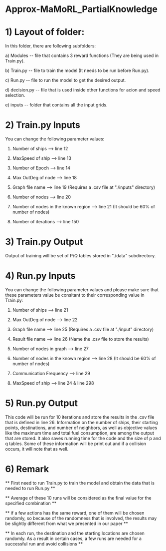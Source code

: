 # Approx-MaMoRL_PartialKnowledge


# 1) Layout of folder:

In this folder, there are following subfolders:


a) Modules -- file that contains 3 reward functions (They are being used in Train.py).

b) Train.py -- file to train the model (It needs to be run before Run.py).

c) Run.py -- file to run the model to get the desired output.

d) decision.py -- file that is used inside other functions for acion and speed selection.

e) inputs -- folder that contains all the input grids.


# 2) Train.py Inputs

You can change the following parameter values:

1) Number of ships --> line 12

2) MaxSpeed of ship --> line 13

3) Number of Epoch --> line 14

4) Max OutDeg of node --> line 18

5) Graph file name --> line 19 (Requires a .csv file at "./inputs" directory)

6) Number of nodes --> line 20

7) Number of nodes in the known region --> line 21 (It should be 60% of number of nodes)

8) Number of iterations --> line 150


# 3) Train.py Output

Output of training will be set of P/Q tables stored in "./data" subdirectory.

# 4) Run.py Inputs

You can change the following parameter values and please make sure that these parameters value be consitant to their corresponding value in Train.py:

1) Number of ships --> line 21

2) Max OutDeg of node --> line 22

3) Graph file name --> line 25 (Requires a .csv file at "./input" directory)

4) Result file name --> line 26 (Name the .csv file to store the results)

5) Number of nodes in graph --> line 27

6) Number of nodes in the known region --> line 28 (It should be 60% of number of nodes)

7) Communication Frequency --> line 29

8) MaxSpeed of ship --> line 24 & line 298



# 5) Run.py Output

This code will be run for 10 iterations and store the results in the .csv file  that is defined in line 26.  Information on the number of ships, their starting points, destinations, and number of neighbors, as well as objective values like the maximum time and total fuel consumption, are among the output that are stored. It also saves running time for the code and the size of p and q tables. Some of these information will be print out and if a collision occurs, it will note that as well. 



# 6) Remark

** First need to run Train.py to train the model and obtain the data that is needed to run Run.py **

** Average of these 10 runs will be considered as the final value for the specified combination **

** if a few actions has the same reward, one of them will be chosen randomly, so because of the randomness that is involved, the results may be slightly different from what we presented in our paper **

** In each run, the destination and the starting locations are chosen randomly. As a result in certain cases, a few runs are needed for a successful run and avoid collisions **

